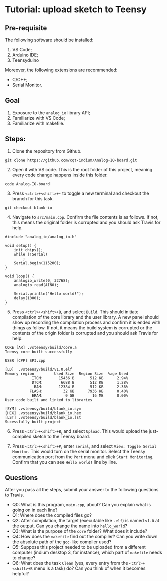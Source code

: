 # Tutorial: upload sketch to Teensy

## Pre-requisite
The following software should be installed: 
1. VS Code;
2. Arduino IDE; 
3. Teensyduino

Moreover, the following extensions are recommended:

- C/C++; 
- Serial Monitor. 

## Goal

1. Exposure to the `analog_io` library API; 
2. Familiarize with VS Code;
3. Familiarize with makefile. 

## Steps:

1. Clone the repository from Github.  
```
git clone https://github.com/cqt-indium/Analog-IO-board.git
``` 

2. Open it with VS code. This is the root folder of this project, meaning every code change happens inside this folder. 
```
code Analog-IO-board 
```

3. Press `<ctrl>+<shift>+~` to toggle a new terminal and checkout the branch for this task. 
```
git checkout blank-io
```

4. Navigate to `src/main.cpp`. Confirm the file contents is as follows. If not, this means the original folder is corrupted and you should ask Travis for help.  
```
#include "analog_io/analog_io.h"

void setup() {
    init_chips();
    while (!Serial)
        ;
    Serial.begin(115200);
}

void loop() {
    analogio_write(0, 32768);
    analogio_read(AIN0);

    Serial.println("Hello world!");
    delay(1000);
}
```

5. Press `<ctrl>+<shift>+B`, and select `Build`. This should initiate compilation of the core library and the user library. A new panel should show up recording the compilation process and confirm it is ended with things as follow. If not, it means the build system is corrupted or the contents of the origin folder is corrupted and you should ask Travis for help.  
```
CORE [AR] .vsteensy/build/core.a 
Teensy core built successfully 

USER [CPP] SPI.cpp 

[LD]  .vsteensy/build/v1.0.elf
Memory region         Used Size  Region Size  %age Used
            ITCM:       15436 B       512 KB      2.94%
            DTCM:        6688 B       512 KB      1.28%
             RAM:       12384 B       512 KB      2.36%
           FLASH:         32 KB      7936 KB      0.40%
            ERAM:          0 GB        16 MB      0.00%
User code built and linked to libraries 

[SYM] .vsteensy/build/blank_io.sym
[HEX] .vsteensy/build/blank_io.hex
[LST] .vsteensy/build/blank_io.lst
Sucessfully built project 
```

6. Press `<ctrl>+<shift>+B`, and select `Upload`. This would upload the just-compiled sketch to the Teensy board. 

7. Press `<ctrl>+<shift>+P`, enter `serial`, and select `View: Toggle Serial Monitor`. This would turn on the serial monitor. Select the Teensy communication port from the `Port` menu and click `Start Monitoring`. Confirm that you can see `Hello world!` line by line. 

## Questions 

After you pass all the steps, submit your answer to the following questions to Travis. 

- Q0: What is this program, `main.cpp`, about? Can you explain what is going on in each line? 
- Q1: Where does the compiled files go? 
- Q2: After compilation, the target (executable like `.elf`) is named `v1.0` at the output. Can you change the name into `hello_world`? 
- Q3: What is the purpose of the `core` folder? What does it include? 
- Q4: How does the `makefile` find out the compiler? Can you write down the absolute path of the `gcc`-like compiler used? 
- Q5: Suppose this project needed to be uploaded from a different computer (indium desktop 3, for instance), which part of `makefile` needs to change? 
- Q6: What does the task `Clean` (yes, every entry from the `<ctrl>+<shift>+B` menu is a task) do? Can you think of when it becomes helpful? 
